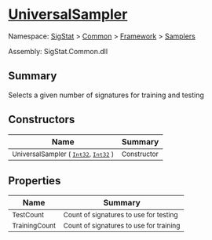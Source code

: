 # [UniversalSampler](./UniversalSampler.md)

Namespace: [SigStat]() > [Common](./../../README.md) > [Framework]() > [Samplers](./README.md)

Assembly: SigStat.Common.dll

## Summary
Selects a given number of signatures for training and testing

## Constructors

| Name | Summary | 
| --- | --- | 
| <sub>UniversalSampler ( [`Int32`](https://docs.microsoft.com/en-us/dotnet/api/System.Int32), [`Int32`](https://docs.microsoft.com/en-us/dotnet/api/System.Int32) )</sub><div style="z-index: 1; position: absolute;"><img width=200 style="max-height:100%;max-width:100%;"/></div>| <sub>Constructor</sub>| <br>


## Properties

| Name | Summary | 
| --- | --- | 
| <sub>TestCount</sub><div style="z-index: 1; position: absolute;"><img width=200 style="max-height:100%;max-width:100%;"/></div>| <sub>Count of signatures to use for testing</sub>| <br>
| <sub>TrainingCount</sub><div style="z-index: 1; position: absolute;"><img width=200 style="max-height:100%;max-width:100%;"/></div>| <sub>Count of signatures to use for training</sub>| <br>


